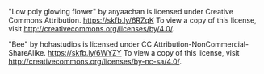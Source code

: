 "Low poly glowing flower" by anyaachan is licensed under Creative Commons Attribution. https://skfb.ly/6RZqK To view a copy of this license, visit http://creativecommons.org/licenses/by/4.0/.

"Bee" by hohastudios is licensed under CC Attribution-NonCommercial-ShareAlike. https://skfb.ly/6WYZY To view a copy of this license, visit http://creativecommons.org/licenses/by-nc-sa/4.0/.
